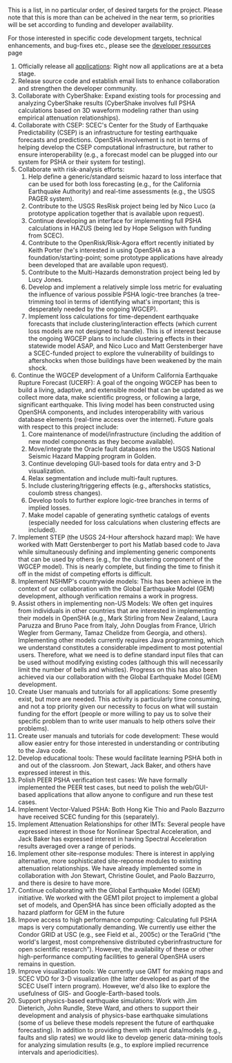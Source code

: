 This is a list, in no particular order, of desired targets for the project. Please note that this is more than can be acheived in the near term, so priorities will be set according to funding and developer availability.

For those interested in specific code development targets, technical enhancements, and bug-fixes etc., please see the [developer resources](Developers) page

1. Officially release all [applications](Applications): Right now all applications are at a beta stage.
2. Release source code and establish email lists to enhance collaboration and strengthen the developer community.
3. Collaborate with CyberShake: Expand existing tools for processing and analyzing CyberShake results (CyberShake involves full PSHA calculations based on 3D waveform modeling rather than using empirical attenuation relationships).
4. Collaborate with CSEP: SCEC's Center for the Study of Earthquake Predictability (CSEP) is an infrastructure for testing earthquake forecasts and predictions. OpenSHA involvement is not in terms of helping develop the CSEP computational infrastructure, but rather to ensure interoperability (e.g., a forecast model can be plugged into our system for PSHA or their system for testing).
5. Collaborate with risk-analysis efforts:
    1. Help define a generic/standard seismic hazard to loss interface that can be used for both loss forecasting (e.g., for the California Earthquake Authority) and real-time assessments (e.g., the USGS PAGER system).
    2. Contribute to the USGS ResRisk project being led by Nico Luco (a prototype application together that is available upon request).
    3. Continue developing an interface for implementing full PSHA calculations in HAZUS (being led by Hope Seligson with funding from SCEC).
    4. Contribute to the OpenRisk/Risk-Agora effort recently initiated by Keith Porter (he's interested in using OpenSHA as a foundation/starting-point; some prototype applications have already been developed that are available upon request).
    5. Contribute to the Multi-Hazards demonstration project being led by Lucy Jones.
    6. Develop and implement a relatively simple loss metric for evaluating the influence of various possible PSHA logic-tree branches (a tree-trimming tool in terms of identifying what's important; this is desperately needed by the ongoing WGCEP).
    7. Implement loss calculations for time-dependent earthquake forecasts that include clustering/interaction effects (which current loss models are not designed to handle). This is of interest because the ongoing WGCEP plans to include clustering effects in their statewide model ASAP, and Nico Luco and Matt Gerstenberger have a SCEC-funded project to explore the vulnerability of buildings to aftershocks when those buildings have been weakened by the main shock.
6. Continue the WGCEP development of a Uniform California Earthquake Rupture Forecast (UCERF): A goal of the ongoing WGCEP has been to build a living, adaptive, and extensible model that can be updated as we collect more data, make scientific progress, or following a large, significant earthquake. This living model has been constructed using OpenSHA components, and includes interoperability with various database elements (real-time access over the internet). Future goals with respect to this project include:
    1. Core maintenance of model/infrastructure (including the addition of new model components as they become available).
    2. Move/integrate the Oracle fault databases into the USGS National Seismic Hazard Mapping program in Golden.
    3. Continue developing GUI-based tools for data entry and 3-D visualization.
    4. Relax segmentation and include multi-fault ruptures.
    5. Include clustering/triggering effects (e.g., aftershocks statistics, coulomb stress changes).
    6. Develop tools to further explore logic-tree branches in terms of implied losses.
    7. Make model capable of generating synthetic catalogs of events (especially needed for loss calculations when clustering effects are included).
7. Implement STEP (the USGS 24-Hour aftershock hazard map): We have worked with Matt Gerstenberger to port his Matlab based code to Java while simultaneously defining and implementing generic components that can be used by others (e.g., for the clustering component of the WGCEP model). This is nearly complete, but finding the time to finish it off in the midst of competing efforts is difficult.
8. Implement NSHMP's countrywide models: This has been achieve in the context of our collaboration with the Global Earthquake Model (GEM) development, although verification remains a work in progress.
9. Assist others in implementing non-US Models: We often get inquires from individuals in other countries that are interested in implementing their models in OpenSHA (e.g., Mark Stirling from New Zealand, Laura Paruzza and Bruno Pace from Italy, John Douglas from France, Ulrich Wegler from Germany, Tamaz Chelidze from Georgia, and others). Implementing other models currently requires Java programming, which we understand constitutes a considerable impediment to most potential users. Therefore, what we need is to define standard input files that can be used without modifying existing codes (although this will necessarily limit the number of bells and whistles). Progress on this has also been achieved via our collaboration with the Global Earthquake Model (GEM) development.
10. Create User manuals and tutorials for all applications: Some presently exist, but more are needed. This activity is particularly time consuming, and not a top priority given our necessity to focus on what will sustain funding for the effort (people or more willing to pay us to solve their specific problem than to write user manuals to help others solve their problems).
11. Create user manuals and tutorials for code development: These would allow easier entry for those interested in understanding or contributing to the Java code.
12. Develop educational tools: These would facilitate learning PSHA both in and out of the classroom. Jon Stewart, Jack Baker, and others have expressed interest in this.
13. Polish PEER PSHA verification test cases: We have formally implemented the PEER test cases, but need to polish the web/GUI-based applications that allow anyone to configure and run these test cases.
14. Implement Vector-Valued PSHA: Both Hong Kie Thio and Paolo Bazzurro have received SCEC funding for this (separately).
15. Implement Attenuation Relationships for other IMTs: Several people have expressed interest in those for Nonlinear Spectral Acceleration, and Jack Baker has expressed interest in having Spectral Acceleration results averaged over a range of periods.
16. Implement other site-response modules: There is interest in applying alternative, more sophisticated site-reponse modules to existing attenuation relationships. We have already implemented some in collaboration with Jon Stewart, Christine Goulet, and Paolo Bazzurro, and there is desire to have more.
17. Continue collaborating with the Global Earthquake Model (GEM) initiative. We worked with the GEM1 pilot project to implement a global set of models, and OpenSHA has since been officially adopted as the hazard platform for GEM in the future
18. Impove access to high performance computing: Calculating full PSHA maps is very computationally demanding. We currently use either the Condor GRID at USC (e.g., see Field et al., 2005c) or the TeraGrid (“the world's largest, most comprehensive distributed cyberinfrastructure for open scientific research”). However, the availability of these or other high-performance computing facilities to general OpenSHA users remains in question.
19. Improve visualization tools: We currently use GMT for making maps and SCEC VDO for 3-D visualization (the latter developed as part of the SCEC UseIT intern program). However, we'd also like to explore the usefulness of GIS- and Google-Earth-based tools.
20. Support physics-based earthquake simulations: Work with Jim Dieterich, John Rundle, Steve Ward, and others to support their development and analysis of physics-base earthquake simulations (some of us believe these models represent the future of earthquake forecasting). In addition to providing them with input data/models (e.g., faults and slip rates) we would like to develop generic data-mining tools for analyzing simulation results (e.g., to explore implied recurrence intervals and aperiodicities).